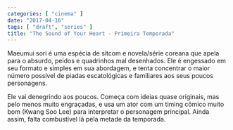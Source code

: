 ```yaml
---
categories: [ "cinema" ]
date: "2017-04-16"
tags: [ "draft", "series" ]
title: "The Sound of Your Heart - Primeira Temporada"
---
```

Maeumui sori é uma espécia de sitcom e novela/série coreana que apela
para o absurdo, peidos e quadrinhos mal desenhados. Ele é engessado
em seu formato e simples em sua abordagem, e tenta concentrar o maior
número possível de piadas escatológicas e familiares aos seus poucos
personagens.

Ele vai denegrindo aos poucos. Começa com ideias quase originais, mas
pelo menos muito engraçadas, e usa um ator com um timing cômico muito
bom (Kwang Soo Lee) para interpretar o personagem principal. Ainda assim,
falta combustível lá pela metade da temporada.
